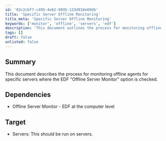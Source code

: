 ```yaml
---
id: '83c2cbf7-c495-4e82-9895-133d918e69db'
title: 'Specific Server Offline Monitoring'
title_meta: 'Specific Server Offline Monitoring'
keywords: ['monitor', 'offline', 'servers', 'edf']
description: 'This document outlines the process for monitoring offline agents for specific servers where the EDF "Offline Server Monitor" option is enabled. It includes dependencies and target environments for effective implementation.'
tags: []
draft: false
unlisted: false
---
```


## Summary

This document describes the process for monitoring offline agents for specific servers where the EDF "Offline Server Monitor" option is checked.

## Dependencies

- Offline Server Monitor - EDF at the computer level

## Target

- Servers: This should be run on servers.



